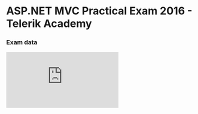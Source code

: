 # ASP.NET MVC Practical Exam 2016 - Telerik Academy


### Exam data
![UserVoice-like Web Application](https://github.com/Borayvor/TelerikAcademy_2015_2016/tree/master/H19_ASP.NET-MVC/S08_ASP.NET_MVC_Exam_2016/PracticalExam2016AspMvc.pdf)